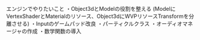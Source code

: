 エンジンでやりたいこと
・Object3dとModelの役割を整える
(ModelにVertexShaderとMaterialのリソース、Object3dにWVPリソースTransformを分離させる)
・Inputのゲームパッド改良
・パーティクルクラス
・オーディオマネージャの作成
・数学関数の導入